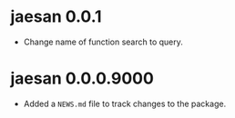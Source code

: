 # jaesan 0.0.1

* Change name of function search to query.

# jaesan 0.0.0.9000

* Added a `NEWS.md` file to track changes to the package.
